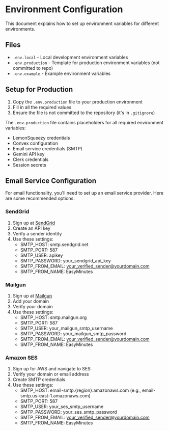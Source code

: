 # Environment Configuration

This document explains how to set up environment variables for different environments.

## Files

- `.env.local` - Local development environment variables
- `.env.production` - Template for production environment variables (not committed to repo)
- `.env.example` - Example environment variables

## Setup for Production

1. Copy the `.env.production` file to your production environment
2. Fill in all the required values
3. Ensure the file is not committed to the repository (it's in `.gitignore`)

The `.env.production` file contains placeholders for all required environment variables:

- LemonSqueezy credentials
- Convex configuration
- Email service credentials (SMTP)
- Gemini API key
- Clerk credentials
- Session secrets

## Email Service Configuration

For email functionality, you'll need to set up an email service provider. Here are some recommended options:

### SendGrid
1. Sign up at [SendGrid](https://sendgrid.com/)
2. Create an API key
3. Verify a sender identity
4. Use these settings:
   - SMTP_HOST: smtp.sendgrid.net
   - SMTP_PORT: 587
   - SMTP_USER: apikey
   - SMTP_PASSWORD: your_sendgrid_api_key
   - SMTP_FROM_EMAIL: your_verified_sender@yourdomain.com
   - SMTP_FROM_NAME: EasyMinutes

### Mailgun
1. Sign up at [Mailgun](https://www.mailgun.com/)
2. Add your domain
3. Verify your domain
4. Use these settings:
   - SMTP_HOST: smtp.mailgun.org
   - SMTP_PORT: 587
   - SMTP_USER: your_mailgun_smtp_username
   - SMTP_PASSWORD: your_mailgun_smtp_password
   - SMTP_FROM_EMAIL: your_verified_sender@yourdomain.com
   - SMTP_FROM_NAME: EasyMinutes

### Amazon SES
1. Sign up for AWS and navigate to SES
2. Verify your domain or email address
3. Create SMTP credentials
4. Use these settings:
   - SMTP_HOST: email-smtp.{region}.amazonaws.com (e.g., email-smtp.us-east-1.amazonaws.com)
   - SMTP_PORT: 587
   - SMTP_USER: your_ses_smtp_username
   - SMTP_PASSWORD: your_ses_smtp_password
   - SMTP_FROM_EMAIL: your_verified_sender@yourdomain.com
   - SMTP_FROM_NAME: EasyMinutes